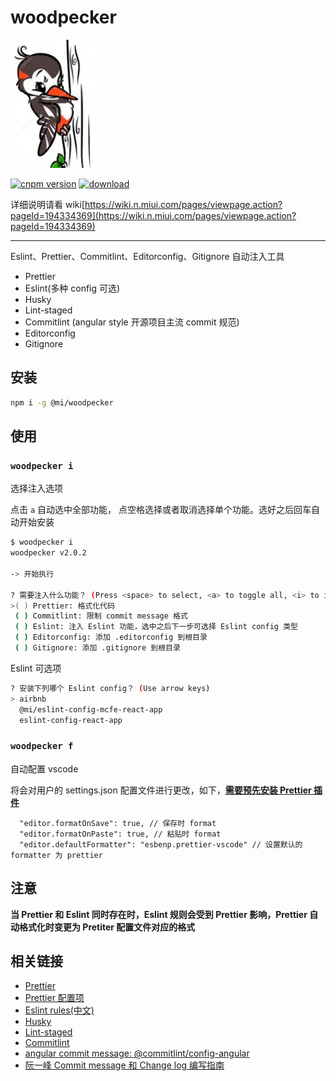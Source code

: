 # woodpecker

<p text-align=center><img src="./woodpecker.jpeg"></p>

[![cnpm version](http://npm.pt.mi.com/badge/v/@mi/woodpecker.svg?style=flat-square)](http://npm.pt.mi.com/package/@mi/woodpecker) [![download](http://npm.pt.mi.com/badge/d/@mi/woodpecker.svg)](http://npm.pt.mi.com/package/@mi/woodpecker)

详细说明请看 wiki[https://wiki.n.miui.com/pages/viewpage.action?pageId=194334369](https://wiki.n.miui.com/pages/viewpage.action?pageId=194334369)

---

Eslint、Prettier、Commitlint、Editorconfig、Gitignore 自动注入工具

- Prettier
- Eslint(多种 config 可选)
- Husky
- Lint-staged
- Commitlint (angular style 开源项目主流 commit 规范)
- Editorconfig
- Gitignore

## 安装

```bash
npm i -g @mi/woodpecker
```

## 使用

### `woodpecker i`

选择注入选项

点击 `a` 自动选中全部功能， 点空格选择或者取消选择单个功能。选好之后回车自动开始安装

```bash
$ woodpecker i
woodpecker v2.0.2

-> 开始执行

? 需要注入什么功能？ (Press <space> to select, <a> to toggle all, <i> to invert selection)
>( ) Prettier: 格式化代码
 ( ) Commitlint: 限制 commit message 格式
 ( ) Eslint: 注入 Eslint 功能，选中之后下一步可选择 Eslint config 类型
 ( ) Editorconfig: 添加 .editorconfig 到根目录
 ( ) Gitignore: 添加 .gitignore 到根目录
```

Eslint 可选项

```bash
? 安装下列哪个 Eslint config？ (Use arrow keys)
> airbnb
  @mi/eslint-config-mcfe-react-app
  eslint-config-react-app
```

### `woodpecker f`

自动配置 vscode

将会对用户的 settings.json 配置文件进行更改，如下，[**需要预先安装 Prettier 插件**](https://marketplace.visualstudio.com/items?itemName=esbenp.prettier-vscode)

```
  "editor.formatOnSave": true, // 保存时 format
  "editor.formatOnPaste": true, // 粘贴时 format
  "editor.defaultFormatter": "esbenp.prettier-vscode" // 设置默认的 formatter 为 prettier
```

## 注意

**当 Prettier 和 Eslint 同时存在时，Eslint 规则会受到 Prettier 影响，Prettier 自动格式化时变更为 Pretiter 配置文件对应的格式**

## 相关链接

- [Prettier](https://prettier.io/)
- [Prettier 配置项](https://prettier.io/docs/en/options.html)
- [Eslint rules(中文)](https://cn.eslint.org/docs/rules/)
- [Husky](https://github.com/typicode/husky)
- [Lint-staged](https://github.com/okonet/lint-staged)
- [Commitlint](https://github.com/conventional-changelog/commitlint)
- [angular commit message: @commitlint/config-angular](https://www.npmjs.com/package/@commitlint/config-angular)
- [阮一峰 Commit message 和 Change log 编写指南](http://www.ruanyifeng.com/blog/2016/01/commit_message_change_log.html)
